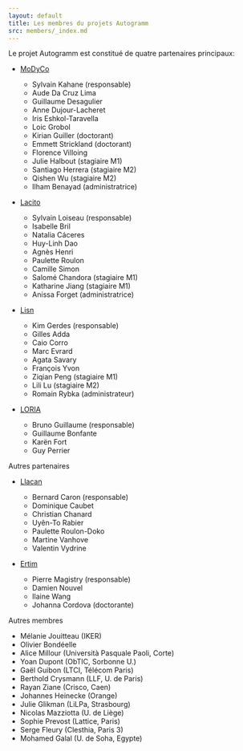 ```yaml
---
layout: default
title: Les membres du projets Autogramm
src: members/_index.md
---
```


Le projet Autogramm est constitué de quatre partenaires principaux:
  
* [MoDyCo](https://modyco.fr/)
  * Sylvain Kahane (responsable)
  * Aude Da Cruz Lima
  * Guillaume Desagulier
  * Anne Dujour-Lacheret
  * Iris Eshkol-Taravella
  * Loic Grobol
  * Kirian Guiller (doctorant)
  * Emmett Strickland (doctorant)
  * Florence Villoing
  * Julie Halbout (stagiaire M1)
  * Santiago Herrera (stagiaire M2)
  * Qishen Wu (stagiaire M2)
  * Ilham Benayad (administratrice)
 
* [Lacito](https://www.lacito.cnrs.fr/)
  * Sylvain Loiseau (responsable)
  * Isabelle Bril
  * Natalia Cáceres
  * Huy-Linh Dao
  * Agnès Henri
  * Paulette Roulon
  * Camille Simon
  * Salomé Chandora (stagiaire M1)
  * Katharine Jiang (stagiaire M1)
  * Anissa Forget (administratrice)
 
* [Lisn](https://www.lisn.upsaclay.fr/)
  * Kim Gerdes (responsable)
  * Gilles Adda
  * Caio Corro
  * Marc Evrard
  * Agata Savary
  * François Yvon
  * Ziqian Peng (stagiaire M1)
  * Lili Lu (stagiaire M2)
  * Romain Rybka (administrateur)
 
* [LORIA](https://www.loria.fr)
  * Bruno Guillaume (responsable)
  * Guillaume Bonfante
  * Karën Fort
  * Guy Perrier
 
Autres partenaires

* [Llacan](https://llacan.cnrs.fr/)
  * Bernard Caron (responsable)
  * Dominique Caubet
  * Christian Chanard
  * Uyên-To Rabier
  * Paulette Roulon-Doko
  * Martine Vanhove
  * Valentin Vydrine

* [Ertim](https://er-tim.fr/)
  * Pierre Magistry (responsable)
  * Damien Nouvel
  * Ilaine Wang
  * Johanna Cordova (doctorante)

Autres membres

  * Mélanie Jouitteau (IKER)
  * Olivier Bondéelle
  * Alice Millour (Università Pasquale Paoli, Corte)
  * Yoan Dupont (ObTIC, Sorbonne U.)
  * Gaël Guibon (LTCI, Télécom Paris)
  * Berthold Crysmann (LLF, U. de Paris)
  * Rayan Ziane (Crisco, Caen)
  * Johannes Heinecke (Orange)
  * Julie Glikman (LiLPa, Strasbourg)
  * Nicolas Mazziotta (U. de Liège)
  * Sophie Prevost (Lattice, Paris)
  * Serge Fleury (Clesthia, Paris 3)
  * Mohamed Galal (U. de Soha, Egypte)

